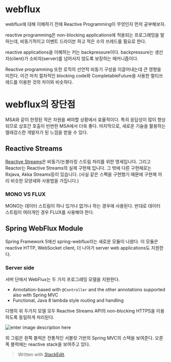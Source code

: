 # webflux 

webflux에 대해 이해하기 전에 Reactive Programming이 무엇인지 먼저 공부해보자. 

reactive programming은 non-blocking applications에 적용되는 프로그래밍을 말하는데, 비동기적이고 이벤트 드라이븐 하고 적은 수의 쓰레드를 필요로 한다. 

reactive applications을 이해하는 키는 backpressure이다. backpressure는 생산자(client)가 소비자(server)를 넘어서지 않도록 보장하는 매커니즘이다. 

Reactive programming 또한 로직의 선언적 비동기 구성을 이끌어내는데 큰 영향을 미친다. 이건 마치 절차적인 blocking code와 CompletableFuture을 사용한 멀티쓰레드를 이용한 것의 차이와 비슷하다. 

# webflux의 장단점

MSA와 같이 한정된 작은 자원을 써야할 상황에서 효율적이다. 특히 응답성이 많이 향상되므로 상호간 호출이 빈번한 MSA에서 더욱 좋다. 마지막으로, 새로운 기술을 활용하는 엘레강스한 개발자가 된 느낌을 받을 수 있다.




## Reactive Streams

[Reactive Streams](https://github.com/reactive-streams/reactive-streams-jvm#reactive-streams)은 비동기/논블라킹 스트림 처리를 위한 명세입니다. 그리고 Reactor는 Reactive Streams의 실제 구현체 입니다. 그 밖에 다른 구현체로는 Rxjava, Akka Streams등이 있습니다. (사실 같은 스펙을 구현했기 때문에 구현체 끼리 비슷한 모양새와 사용법을 가집니다.)

### MONO VS FLUX

MONO는 데이터 스트림이 하나 있거나 없거나 하는 경우에 사용된다. 반대로 데이터 스트림이 여러개인 경우 FLUX를 사용해야 한다. 
 

## Spring WebFlux Module

Spring Framework 5에선 spring-webflux라는 새로운 모듈이 나왔다. 이 모듈은 reactive HTTP, WebSocket client, 더 나아가 server web applications도 지원한다.

### Server side

서버 단에서 WebFlux는 두 가지 프로그래밍 모델을 지원한다.

-   Annotation-based with  `@Controller`  and the other annotations supported also with Spring MVC
-   Functional, Java 8 lambda style routing and handling

다행히 위 두가지 모델 모두 Reactive Streams API의 non-blocking HTTPS을 이용하도록 동일하게 처리된다. 

![enter image description here](https://docs.spring.io/spring-framework/docs/5.0.0.BUILD-SNAPSHOT/spring-framework-reference/html/images/webflux-overview.png)

위 그림은 왼쪽 블럭은 전통적인 서블릿 기반의 Spring MVC의 스택을 보여준다. 오른쪽 블럭에는 reactive stack을 보여주고 있다. 



> Written with [StackEdit](https://stackedit.io/).
<!--stackedit_data:
eyJoaXN0b3J5IjpbMTk5MjI1Njc3NywyMDA4MjEyODYsMjU4OD
U3NjMyXX0=
-->